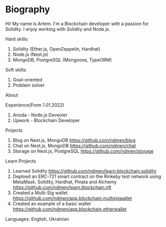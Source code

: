 # Biography

Hi!
My name is Artem.
I'm a Blockchain developer with a passion for Solidity. I enjoy working with Solidity and Node.js. 

Hard skills:
1. Solidity (Ether.js, OpenZeppelin, Hardhat)
2. Node.js (Nest.js)
3. MongoDB, PostgreSQL (Mongoose, TypeORM)

Soft skills:
1. Goal-oriented
2. Problem solver

About

Experience(From 1.01.2022)
1. Anoda - Node.js Deveoler
2. Upwork - Blockchain Developer

Projects
1. Blog on Nest.js, MongoDB https://github.com/ndmen/blog
2. Chat on Nest.js, MongoDB https://github.com/ndmen/chat
3. Storage on Nest.js, PostgreSQL https://github.com/ndmen/storage

Learn Projects
1. Learned Solidity https://github.com/ndmen/learn.blockchain.solidity
2. Deploed an ERC-721 smart contract on the Rinkeby test network using MetaMask, Solidity, Hardhat, Pinata and Alchemy https://github.com/ndmen/learn.blockchain.nft
3. Created a Multi-Sig wallet https://github.com/ndmen/app.blockchain.multisigwallet
4. Created an example of a basic wallet https://github.com/ndmen/app.blockchain.etherwallet



Languages: English, Ukrainian
